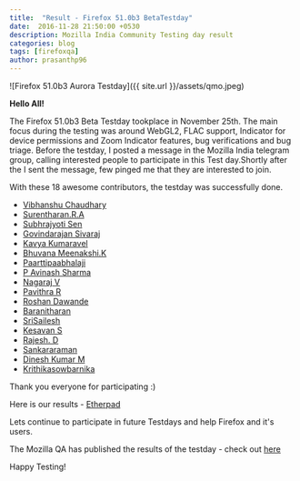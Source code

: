 ```yaml
---
title:  "Result - Firefox 51.0b3 BetaTestday"
date:  2016-11-28 21:50:00 +0530
description: Mozilla India Community Testing day result
categories: blog
tags: [firefoxqa]
author: prasanthp96
---
```


![Firefox 51.0b3 Aurora Testday]({{ site.url }}/assets/qmo.jpeg)


**Hello All!**

<p>The  Firefox 51.0b3 Beta  Testday tookplace in November 25th. The main focus during the testing was around  WebGL2, FLAC support, Indicator for device permissions and Zoom Indicator features, bug verifications and bug triage. Before the testday, I posted a message in the Mozilla India telegram group, calling interested people to participate in this Test day.Shortly after the I sent the message, few pinged me that they are interested to join.</p>
<p>With these 18 awesome contributors, the testday was successfully done.</p>


- [Vibhanshu Chaudhary ](https://twitter.com/vibhanshu95)
- [Surentharan.R.A](https://twitter.com/surentharan7)
- [Subhrajyoti Sen](https://twitter.com/iamsubhrajyoti)
- [Govindarajan Sivaraj](https://twitter.com/sgovind2112)
- [Kavya Kumaravel]()
- [Bhuvana Meenakshi.K](https://twitter.com/bhuvanakotees1)
- [Paarttipaabhalaji](https://twitter.com/paarilovely)
- [P Avinash Sharma]()
- [Nagaraj V](https://twitter.com/nagarajnaidu921)
- [Pavithra  R]()
- [Roshan Dawande](https://twitter.com/RoshanDawande)
- [Baranitharan](https://twitter.com/baranicool)
- [SriSailesh](https://twitter.com/saileshbaskar1)
- [Kesavan S](https://twitter.com/electrok7)
- [Rajesh. D](https://twitter.com/rajeshhacker023)
- [Sankararaman](https://twitter.com/iamsanga7)
- [Dinesh Kumar M](https://twitter.com/Dhinesh_Kumar_M)
- [Krithikasowbarnika]()

<p>Thank you everyone for participating :)</p>
<p> Here is our results - <a href="https://public.etherpad-mozilla.org/p/MozillaIndiaQA-testday-20161125">Etherpad</a><p>Lets continue to participate in future Testdays and help Firefox and it's users.</p>
<p>The Mozilla QA has published the results of the testday - check out <a href="https://quality.mozilla.org/2016/11/firefox-51-beta-3-testday-results/">here</a></p>
<p>Happy Testing!</p>
